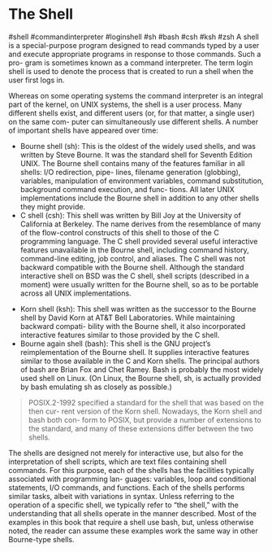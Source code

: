 # The Shell
#shell #commandinterpreter #loginshell #sh #bash #csh #ksh #zsh 
A shell is a special-purpose program designed to read commands typed by a user
and execute appropriate programs in response to those commands. Such a pro-
gram is sometimes known as a command interpreter.
The term login shell is used to denote the process that is created to run a shell
when the user first logs in.

Whereas on some operating systems the command interpreter is an integral
part of the kernel, on UNIX systems, the shell is a user process. Many different
shells exist, and different users (or, for that matter, a single user) on the same com-
puter can simultaneously use different shells. A number of important shells have
appeared over time:
* Bourne shell (sh): This is the oldest of the widely used shells, and was written by
Steve Bourne. It was the standard shell for Seventh Edition UNIX. The Bourne
shell contains many of the features familiar in all shells: I/O redirection, pipe-
lines, filename generation (globbing), variables, manipulation of environment
variables, command substitution, background command execution, and func-
tions. All later UNIX implementations include the Bourne shell in addition to
any other shells they might provide.
* C shell (csh): This shell was written by Bill Joy at the University of California at
Berkeley. The name derives from the resemblance of many of the flow-control
constructs of this shell to those of the C programming language. The C shell
provided several useful interactive features unavailable in the Bourne shell,
including command history, command-line editing, job control, and aliases.
The C shell was not backward compatible with the Bourne shell. Although the
standard interactive shell on BSD was the C shell, shell scripts (described in a
moment) were usually written for the Bourne shell, so as to be portable across
all UNIX implementations.
- Korn shell (ksh): This shell was written as the successor to the Bourne shell by
David Korn at AT&T Bell Laboratories. While maintaining backward compati-
bility with the Bourne shell, it also incorporated interactive features similar to
those provided by the C shell.
- Bourne again shell (bash): This shell is the GNU project’s reimplementation of
the Bourne shell. It supplies interactive features similar to those available
in the C and Korn shells. The principal authors of bash are Brian Fox and Chet
Ramey. Bash is probably the most widely used shell on Linux. (On Linux, the
Bourne shell, sh, is actually provided by bash emulating sh as closely as possible.)

>POSIX.2-1992 specified a standard for the shell that was based on the then cur-
rent version of the Korn shell. Nowadays, the Korn shell and bash both con-
form to POSIX, but provide a number of extensions to the standard, and many
of these extensions differ between the two shells.

The shells are designed not merely for interactive use, but also for the interpretation
of shell scripts, which are text files containing shell commands. For this purpose,
each of the shells has the facilities typically associated with programming lan-
guages: variables, loop and conditional statements, I/O commands, and functions.
Each of the shells performs similar tasks, albeit with variations in syntax. Unless
referring to the operation of a specific shell, we typically refer to “the shell,” with
the understanding that all shells operate in the manner described. Most of the
examples in this book that require a shell use bash, but, unless otherwise noted, the
reader can assume these examples work the same way in other Bourne-type shells.